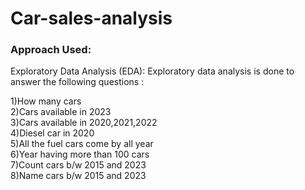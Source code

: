 # Car-sales-analysis

### Approach Used:
Exploratory Data Analysis (EDA):
Exploratory data analysis is done to answer the following questions :

1)How many cars     
2)Cars available in 2023   
3)Cars available in 2020,2021,2022    
4)Diesel car in 2020      
5)All the fuel cars come by all year   
6)Year having more than 100 cars     
7)Count cars b/w 2015 and 2023       
8)Name cars b/w 2015 and 2023
